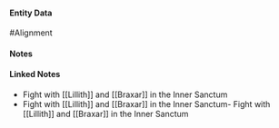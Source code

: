 #### Entity Data

#Alignment 

#### Notes

#### Linked Notes 

- Fight with [[Lillith]] and [[Braxar]] in the Inner Sanctum
- Fight with [[Lillith]] and [[Braxar]] in the Inner Sanctum- Fight with [[Lillith]] and [[Braxar]] in the Inner Sanctum